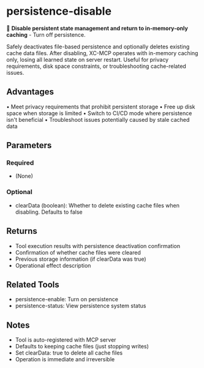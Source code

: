 # persistence-disable

🔌 **Disable persistent state management and return to in-memory-only caching** - Turn off persistence.

Safely deactivates file-based persistence and optionally deletes existing cache data files. After disabling, XC-MCP operates with in-memory caching only, losing all learned state on server restart. Useful for privacy requirements, disk space constraints, or troubleshooting cache-related issues.

## Advantages

• Meet privacy requirements that prohibit persistent storage
• Free up disk space when storage is limited
• Switch to CI/CD mode where persistence isn't beneficial
• Troubleshoot issues potentially caused by stale cached data

## Parameters

### Required
- (None)

### Optional
- clearData (boolean): Whether to delete existing cache files when disabling. Defaults to false

## Returns

- Tool execution results with persistence deactivation confirmation
- Confirmation of whether cache files were cleared
- Previous storage information (if clearData was true)
- Operational effect description

## Related Tools

- persistence-enable: Turn on persistence
- persistence-status: View persistence system status

## Notes

- Tool is auto-registered with MCP server
- Defaults to keeping cache files (just stopping writes)
- Set clearData: true to delete all cache files
- Operation is immediate and irreversible


